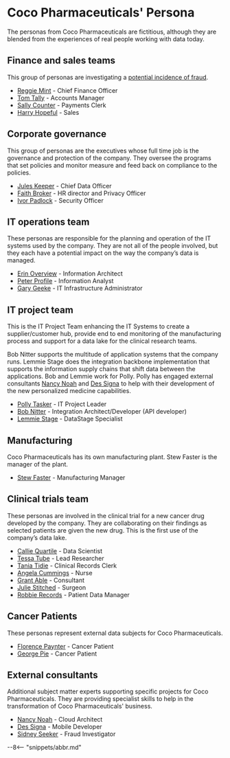 <!-- SPDX-License-Identifier: CC-BY-4.0 -->
<!-- Copyright Contributors to the ODPi Egeria project. -->

# Coco Pharmaceuticals' Persona

The personas from Coco Pharmaceuticals are fictitious, although they are blended from the experiences of real people working with data today.


## Finance and sales teams

This group of personas are investigating a [potential incidence of fraud](/practices/coco-pharmaceuticals/scenarios/investigating-suspicious-activity/overview).

* [Reggie Mint](/practices/coco-pharmaceuticals/personas/reggie-mint) - Chief Finance Officer
* [Tom Tally](/practices/coco-pharmaceuticals/personas/tom-tally) - Accounts Manager
* [Sally Counter](/practices/coco-pharmaceuticals/personas/sally-counter) - Payments Clerk
* [Harry Hopeful](/practices/coco-pharmaceuticals/personas/harry-hopeful) - Sales


## Corporate governance

This group of personas are the executives whose full time job is the governance and protection of the company.   They oversee the programs that set policies and monitor measure and feed back on compliance to the policies.

* [Jules Keeper](/practices/coco-pharmaceuticals/personas/jules-keeper) - Chief Data Officer
* [Faith Broker](/practices/coco-pharmaceuticals/personas/faith-broker) - HR director and Privacy Officer
* [Ivor Padlock](/practices/coco-pharmaceuticals/personas/ivor-padlock) - Security Officer


## IT operations team

These personas are responsible for the planning and operation of the IT systems used by the company. They are not all of the people involved, but they each have a potential impact on the way the company’s data is managed.

* [Erin Overview](/practices/coco-pharmaceuticals/personas/erin-overview) - Information Architect
* [Peter Profile](/practices/coco-pharmaceuticals/personas/peter-profile) - Information Analyst
* [Gary Geeke](/practices/coco-pharmaceuticals/personas/gary-geeke) - IT Infrastructure Administrator


## IT project team

This is the IT Project Team enhancing the IT Systems to create a supplier/customer hub, provide end to end monitoring of the manufacturing process and support for a data lake for the clinical research teams.

Bob Nitter supports the multitude of application systems that the company runs. Lemmie Stage does the integration backbone implementation that supports the information supply chains that shift data between the applications.  Bob and Lemmie work for Polly.  Polly has engaged external consultants [Nancy Noah](/practices/coco-pharmaceuticals/personas/nancy-noah) and [Des Signa](/practices/coco-pharmaceuticals/personas/des-signa) to help with their development of the new personalized medicine capabilities.


* [Polly Tasker](/practices/coco-pharmaceuticals/personas/polly-tasker) - IT Project Leader
* [Bob Nitter](/practices/coco-pharmaceuticals/personas/bob-nitter) - Integration Architect/Developer (API developer)
* [Lemmie Stage](/practices/coco-pharmaceuticals/personas/lemmie-stage) - DataStage Specialist


## Manufacturing

Coco Pharmaceuticals has its own manufacturing plant.  Stew Faster is the manager of the plant.

* [Stew Faster](/practices/coco-pharmaceuticals/personas/stew-faster) - Manufacturing Manager


## Clinical trials team

These personas are involved in the clinical trial for a new cancer drug developed by the company.
They are collaborating on their findings as selected
patients are given the new drug.
This is the first use of the company’s data lake.


* [Callie Quartile](/practices/coco-pharmaceuticals/personas/callie-quartile) - Data Scientist
* [Tessa Tube](/practices/coco-pharmaceuticals/personas/tessa-tube) - Lead Researcher
* [Tania Tidie](/practices/coco-pharmaceuticals/personas/tanya-tidie) - Clinical Records Clerk
* [Angela Cummings](/practices/coco-pharmaceuticals/personas/angela-cummings) - Nurse
* [Grant Able](/practices/coco-pharmaceuticals/personas/grant-able) - Consultant
* [Julie Stitched](/practices/coco-pharmaceuticals/personas/julie-stitched) - Surgeon
* [Robbie Records](/practices/coco-pharmaceuticals/personas/robbie-records) - Patient Data Manager


## Cancer Patients

These personas represent external data subjects for Coco Pharmaceuticals.

* [Florence Paynter](/practices/coco-pharmaceuticals/personas/florence-paynter) - Cancer Patient
* [George Pie](/practices/coco-pharmaceuticals/personas/george-pie) - Cancer Patient


## External consultants

Additional subject matter experts supporting specific projects for Coco Pharmaceuticals.  They are providing specialist skills to help in the transformation of Coco Pharmaceuticals' business.


* [Nancy Noah](/practices/coco-pharmaceuticals/personas/nancy-noah) - Cloud Architect
* [Des Signa](/practices/coco-pharmaceuticals/personas/des-signa) - Mobile Developer
* [Sidney Seeker](/practices/coco-pharmaceuticals/personas/sidney-seeker) - Fraud Investigator



--8<-- "snippets/abbr.md"
